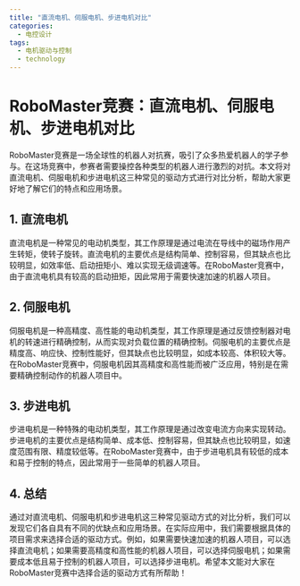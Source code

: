 ```yaml
---  
title: "直流电机、伺服电机、步进电机对比"  
categories:  
  - 电控设计  
tags: 
  - 电机驱动与控制 
  - technology  
---  
```


# RoboMaster竞赛：直流电机、伺服电机、步进电机对比

RoboMaster竞赛是一场全球性的机器人对抗赛，吸引了众多热爱机器人的学子参与。在这场竞赛中，参赛者需要操控各种类型的机器人进行激烈的对抗。本文将对直流电机、伺服电机和步进电机这三种常见的驱动方式进行对比分析，帮助大家更好地了解它们的特点和应用场景。

## 1. 直流电机

直流电机是一种常见的电动机类型，其工作原理是通过电流在导线中的磁场作用产生转矩，使转子旋转。直流电机的主要优点是结构简单、控制容易，但其缺点也比较明显，如效率低、启动扭矩小、难以实现无级调速等。在RoboMaster竞赛中，由于直流电机具有较高的启动扭矩，因此常用于需要快速加速的机器人项目。

## 2. 伺服电机

伺服电机是一种高精度、高性能的电动机类型，其工作原理是通过反馈控制器对电机的转速进行精确控制，从而实现对负载位置的精确控制。伺服电机的主要优点是精度高、响应快、控制性能好，但其缺点也比较明显，如成本较高、体积较大等。在RoboMaster竞赛中，伺服电机因其高精度和高性能而被广泛应用，特别是在需要精确控制动作的机器人项目中。

## 3. 步进电机

步进电机是一种特殊的电动机类型，其工作原理是通过改变电流方向来实现转动。步进电机的主要优点是结构简单、成本低、控制容易，但其缺点也比较明显，如速度范围有限、精度较低等。在RoboMaster竞赛中，由于步进电机具有较低的成本和易于控制的特点，因此常用于一些简单的机器人项目。

## 4. 总结

通过对直流电机、伺服电机和步进电机这三种常见驱动方式的对比分析，我们可以发现它们各自具有不同的优缺点和应用场景。在实际应用中，我们需要根据具体的项目需求来选择合适的驱动方式。例如，如果需要快速加速的机器人项目，可以选择直流电机；如果需要高精度和高性能的机器人项目，可以选择伺服电机；如果需要成本低且易于控制的机器人项目，可以选择步进电机。希望本文能对大家在RoboMaster竞赛中选择合适的驱动方式有所帮助！ 

